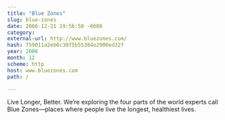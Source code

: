 ```yaml
---
title: "Blue Zones"
slug: blue-zones
date: 2006-12-21 19:56:50 -0600
category: 
external-url: http://www.bluezones.com/
hash: 759011a2eb6c30f5b55384e2900ed32f
year: 2006
month: 12
scheme: http
host: www.bluezones.com
path: /

---
```


Live Longer, Better. We’re exploring the four parts of the world experts call Blue Zones—places where people live the longest, healthiest lives.
